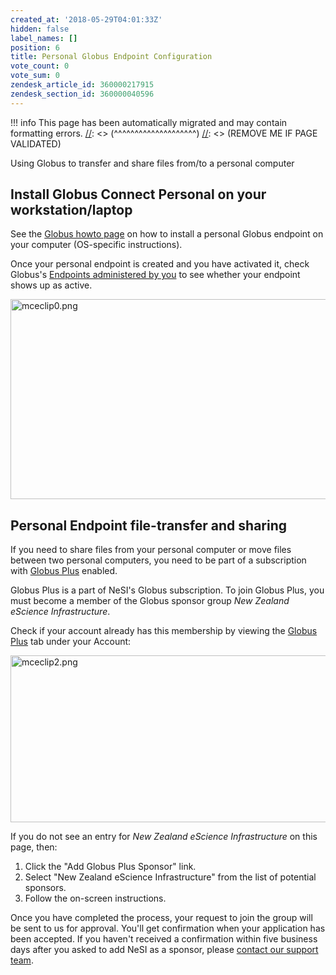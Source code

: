 ```yaml
---
created_at: '2018-05-29T04:01:33Z'
hidden: false
label_names: []
position: 6
title: Personal Globus Endpoint Configuration
vote_count: 0
vote_sum: 0
zendesk_article_id: 360000217915
zendesk_section_id: 360000040596
---
```



[//]: <> (REMOVE ME IF PAGE VALIDATED)
[//]: <> (vvvvvvvvvvvvvvvvvvvv)
!!! info
    This page has been automatically migrated and may contain formatting errors.
[//]: <> (^^^^^^^^^^^^^^^^^^^^)
[//]: <> (REMOVE ME IF PAGE VALIDATED)
<p>Using Globus to transfer and share files from/to a personal computer</p>
<h2>Install Globus Connect Personal on your workstation/laptop</h2>
<p>See the <a href="https://docs.globus.org/how-to/">Globus howto page</a> on how to install a personal Globus endpoint on your computer (OS-specific instructions).</p>
<p>Once your personal endpoint is created and you have activated it, check Globus's <a href="https://app.globus.org/endpoints?scope=administered-by-me">Endpoints administered by you</a> to see whether your endpoint shows up as active.</p>
<p><img src="https://support.nesi.org.nz/hc/article_attachments/360002038695/mceclip0.png" alt="mceclip0.png" width="754" height="320"></p>
<h2>Personal Endpoint file-transfer and sharing</h2>
<p>If you need to share files from your personal computer or move files between two personal computers, you need to be part of a subscription with <a href="https://www.globus.org/subscriptions" target="_self">Globus Plus</a> enabled.</p>
<p>Globus Plus is a part of NeSI's Globus subscription. To join Globus Plus, you must become a member of the Globus sponsor group <em>New Zealand eScience Infrastructure</em>.</p>
<p>Check if your account already has this membership by viewing the <a href="https://app.globus.org/account/plus">Globus Plus</a> tab under your Account:</p>
<p><img src="https://support.nesi.org.nz/hc/article_attachments/360002147236/mceclip2.png" alt="mceclip2.png" width="880" height="267"></p>
<p>If you do not see an entry for <em>New Zealand eScience Infrastructure</em> on this page, then:</p>
<ol>
<li>Click the "Add Globus Plus Sponsor" link.</li>
<li>Select "New Zealand eScience Infrastructure" from the list of potential sponsors.</li>
<li>Follow the on-screen instructions.</li>
</ol>
<p>Once you have completed the process, your request to join the group will be sent to us for approval. You'll get confirmation when your application has been accepted. If you haven't received a confirmation within five business days after you asked to add NeSI as a sponsor, please <a href="https://support.nesi.org.nz/hc/requests/new" target="_self">contact our support team</a>.</p>